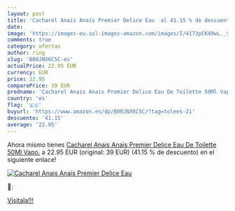 ```yaml
---
layout: post
title: 'Cacharel Anais Anais Premier Delice Eau  al 41.15 % de descuento'
date: 
image: 'https://images-eu.ssl-images-amazon.com/images/I/4173pCK49wL._SL200_.jpg'
comments: true
category: ofertas
author: ring
slug: 'B00JNX6C5C-es'
actualPrice: 22.95 EUR
currency: EUR
price: 22.95
comparePrice: 39 EUR
prodname: 'Cacharel Anais Anais Premier Delice Eau De Toilette 50Ml Vapo.'
country: 'es'
flag: '🇪🇸'
buyurl: 'https://www.amazon.es/dp/B00JNX6C5C/?tag=tolees-21'
descuento: '41.15'
average: '22.95'
---
```


Ahora mismo tienes [Cacharel Anais Anais Premier Delice Eau De Toilette 50Ml Vapo.](https://www.amazon.es/dp/B00JNX6C5C/?tag=tolees-21) a 22.95 EUR (original: 39 EUR) (41.15 %  de descuento) en el siguiente enlace!

[![Cacharel Anais Anais Premier Delice Eau ](https://images-eu.ssl-images-amazon.com/images/I/4173pCK49wL._SL200_.jpg)](https://www.amazon.es/dp/B00JNX6C5C/?tag=tolees-21)

🔎:


[Visítala!!!](https://www.amazon.es/dp/B00JNX6C5C/?tag=tolees-21)
